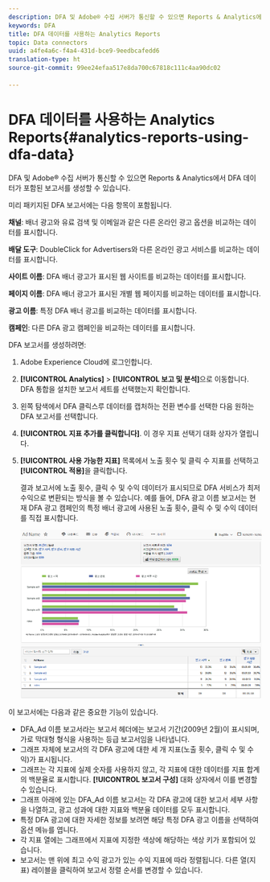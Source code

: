 ```yaml
---
description: DFA 및 Adobe® 수집 서버가 통신할 수 있으면 Reports & Analytics에서 DFA 데이터가 포함된 보고서를 생성할 수 있습니다.
keywords: DFA
title: DFA 데이터를 사용하는 Analytics Reports
topic: Data connectors
uuid: a4fe4a6c-f4a4-431d-bce9-9eedbcafedd6
translation-type: ht
source-git-commit: 99ee24efaa517e8da700c67818c111c4aa90dc02

---
```



# DFA 데이터를 사용하는 Analytics Reports{#analytics-reports-using-dfa-data}

DFA 및 Adobe® 수집 서버가 통신할 수 있으면 Reports &amp; Analytics에서 DFA 데이터가 포함된 보고서를 생성할 수 있습니다.

미리 패키지된 DFA 보고서에는 다음 항목이 포함됩니다.

**채널**: 배너 광고와 유료 검색 및 이메일과 같은 다른 온라인 광고 옵션을 비교하는 데이터를 표시합니다.

**배달 도구**: DoubleClick for Advertisers와 다른 온라인 광고 서비스를 비교하는 데이터를 표시합니다.

**사이트 이름**: DFA 배너 광고가 표시된 웹 사이트를 비교하는 데이터를 표시합니다.

**페이지 이름**: DFA 배너 광고가 표시된 개별 웹 페이지를 비교하는 데이터를 표시합니다.

**광고 이름**: 특정 DFA 배너 광고를 비교하는 데이터를 표시합니다.

**캠페인**: 다른 DFA 광고 캠페인을 비교하는 데이터를 표시합니다.

DFA 보고서를 생성하려면:

1. Adobe Experience Cloud에 로그인합니다.
1. **[!UICONTROL Analytics]** > **[!UICONTROL 보고 및 분석]**&#x200B;으로 이동합니다. DFA 통합을 설치한 보고서 세트를 선택했는지 확인합니다.

1. 왼쪽 탐색에서 DFA 클릭스루 데이터를 캡처하는 전환 변수를 선택한 다음 원하는 DFA 보고서를 선택합니다.
1. **[!UICONTROL 지표 추가를 클릭합니다]**. 이 경우 지표 선택기 대화 상자가 열립니다.
1. **[!UICONTROL 사용 가능한 지표]** 목록에서 노출 횟수 및 클릭 수 지표를 선택하고 **[!UICONTROL 적용]**&#x200B;을 클릭합니다.

   결과 보고서에 노출 횟수, 클릭 수 및 수익 데이터가 표시되므로 DFA 서비스가 최저 수익으로 변환되는 방식을 볼 수 있습니다.
예를 들어, DFA 광고 이름 보고서는 현재 DFA 광고 캠페인의 특정 배너 광고에 사용된 노출 횟수, 클릭 수 및 수익 데이터를 직접 표시합니다.

   ![](assets/DFA_ad_name_report-sc15.png)

이 보고서에는 다음과 같은 중요한 기능이 있습니다.

* DFA_Ad 이름 보고서라는 보고서 헤더에는 보고서 기간(2009년 2월)이 표시되며, 가로 막대형 형식을 사용하는 등급 보고서임을 나타냅니다.
* 그래프 자체에 보고서의 각 DFA 광고에 대한 세 개 지표(노출 횟수, 클릭 수 및 수익)가 표시됩니다.
* 그래프는 각 지표에 실제 숫자를 사용하지 않고, 각 지표에 대한 데이터를 지표 합계의 백분율로 표시합니다. **[!UICONTROL 보고서 구성]** 대화 상자에서 이를 변경할 수 있습니다.
* 그래프 아래에 있는 DFA_Ad 이름 보고서는 각 DFA 광고에 대한 보고서 세부 사항을 나열하고, 광고 성과에 대한 지표와 백분율 데이터를 모두 표시합니다.
* 특정 DFA 광고에 대한 자세한 정보를 보려면 해당 특정 DFA 광고 이름을 선택하여 옵션 메뉴를 엽니다.
* 각 지표 열에는 그래프에서 지표에 지정한 색상에 해당하는 색상 키가 포함되어 있습니다.
* 보고서는 맨 위에 최고 수익 광고가 있는 수익 지표에 따라 정렬됩니다. 다른 열(지표) 레이블을 클릭하여 보고서 정렬 순서를 변경할 수 있습니다.
